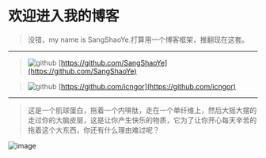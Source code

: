 # 欢迎进入我的博客
>  没错，my name is SangShaoYe.打算用一个博客框架，推翻现在这套。

---




>![github](https://avatars0.githubusercontent.com/u/32757145?s=40&v=4) 
[https://github.com/SangShaoYe](https://github.com/SangShaoYe)


>![github](https://avatars2.githubusercontent.com/u/11188837?s=40&v=4) 
[https://github.com/icngor](https://github.com/icngor)

---

>这是一个肌球蛋白，拖着一个内啡肽，走在一个单纤维上，然后大摇大摆的走过你的大脑皮层，这是让你产生快乐的物质，它为了让你开心每天辛苦的拖着这个大东西，你还有什么理由难过呢？

![image](https://upload-images.jianshu.io/upload_images/1187424-4d80266debd112ab.gif?imageMogr2/auto-orient/strip%7CimageView2/2/w/256)



